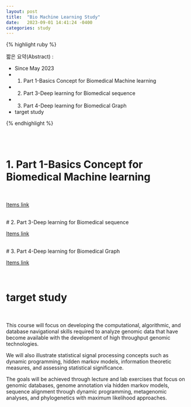 ```yaml
---
layout: post
title:  "Bio Machine Learning Study"
date:   2023-09-01 14:41:24 -0400
categories: study
---
```







{% highlight ruby %}


짧은 요약(Abstract) :   
* Since May 2023    
* 1. Part 1-Basics Concept for Biomedical Machine learning
* 2. Part 3-Deep learning for Biomedical sequence
* 3. Part 4-Deep learning for Biomedical Graph
* target study  

{% endhighlight %}  

<br/>


<br/>

# 1. Part 1-Basics Concept for Biomedical Machine learning
<br/>

[Items link](https://drive.google.com/drive/folders/1n5k0fh6Ts0n50vg1p3qiGbL0J2HQ2Ub4?usp=drive_link)

<br/>
# 2. Part 3-Deep learning for Biomedical sequence
<br/>

[Items link](https://drive.google.com/drive/folders/10tNLY_8ssP-727V_UCXmNg3Q13HjM2wh?usp=drive_link)

<br/>
# 3. Part 4-Deep learning for Biomedical Graph
<br/>

[Items link](https://drive.google.com/drive/folders/1LaM0PPZEhHYNstp78hqtICv8FRjuxY1J?usp=drive_link)

<br/>


# target study  

<br/>

This course will focus on developing the computational, algorithmic, and database navigational skills required to analyze genomic data that have become available with the development of high throughput genomic technologies.   


We will also illustrate statistical signal processing concepts such as dynamic programming, hidden markov models, information theoretic measures, and assessing statistical significance.   


The goals will be achieved through lecture and lab exercises that focus on genomic databases, genome annotation via hidden markov models, sequence alignment through dynamic programming, metagenomic analyses, and phylogenetics with maximum likelihood approaches.    

<br/>
